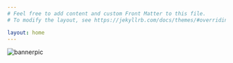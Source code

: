 ```yaml
---
# Feel free to add content and custom Front Matter to this file.
# To modify the layout, see https://jekyllrb.com/docs/themes/#overriding-theme-defaults

layout: home
---
```


![bannerpic](https://baitu.github.io/taiwan/assets/img/home3_cropped.jpg)
